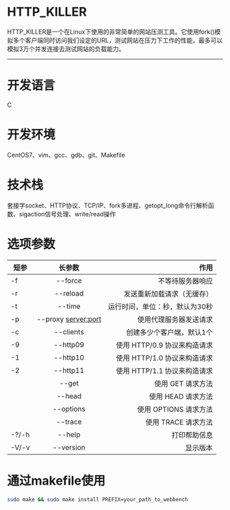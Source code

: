 # HTTP_KILLER
HTTP_KILLER是一个在Linux下使用的非常简单的网站压测工具。它使用fork()模拟多个客户端同时访问我们设定的URL，测试网站在压力下工作的性能，最多可以模拟3万个并发连接去测试网站的负载能力。

---
# 开发语言
C

# 开发环境
CentOS7、vim、gcc、gdb、git、Makefile

# 技术栈
套接字socket、HTTP协议、TCP/IP、fork多进程、getopt_long命令行解析函数、sigaction信号处理、write/read操作

# 选项参数

| 短参        | 长参数           | 作用   |
| ------------- |:-------------:| -----:|
|-f     |--force                |不等待服务器响应                 | 
|-r     |--reload               |发送重新加载请求（无缓存）        |
|-t     |--time <sec>           |运行时间，单位：秒，默认为30秒    |
|-p     |--proxy <server:port>  |使用代理服务器发送请求	          |
|-c     |--clients <n>          |创建多少个客户端，默认1个         |
|-9     |--http09               |使用 HTTP/0.9 协议来构造请求     |
|-1     |--http10               |使用 HTTP/1.0 协议来构造请求     |
|-2     |--http11               |使用 HTTP/1.1 协议来构造请求     |
|       |--get                  |使用 GET 请求方法                |
|       |--head                 |使用 HEAD 请求方法               |
|       |--options              |使用 OPTIONS 请求方法            |
|       |--trace                |使用 TRACE 请求方法              |
|-?/-h  |--help                 |打印帮助信息                     |
|-V/-v  |--version              |显示版本                        |


# 通过makefile使用

```bash
sudo make && sudo make install PREFIX=your_path_to_webbench
```
